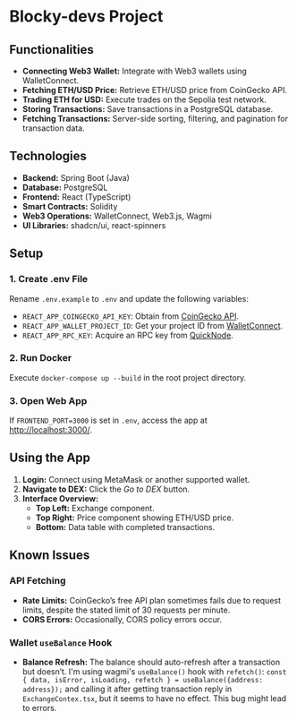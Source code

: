 # Blocky-devs Project

## Functionalities
- **Connecting Web3 Wallet:** Integrate with Web3 wallets using WalletConnect.
- **Fetching ETH/USD Price:** Retrieve ETH/USD price from CoinGecko API.
- **Trading ETH for USD:** Execute trades on the Sepolia test network.
- **Storing Transactions:** Save transactions in a PostgreSQL database.
- **Fetching Transactions:** Server-side sorting, filtering, and pagination for transaction data.

## Technologies
- **Backend:** Spring Boot (Java)
- **Database:** PostgreSQL
- **Frontend:** React (TypeScript)
- **Smart Contracts:** Solidity
- **Web3 Operations:** WalletConnect, Web3.js, Wagmi
- **UI Libraries:** shadcn/ui, react-spinners

## Setup

### 1. Create .env File
Rename `.env.example` to `.env` and update the following variables:
- `REACT_APP_COINGECKO_API_KEY`: Obtain from [CoinGecko API](https://www.coingecko.com/en/api).
- `REACT_APP_WALLET_PROJECT_ID`: Get your project ID from [WalletConnect](https://walletconnect.com/).
- `REACT_APP_RPC_KEY`: Acquire an RPC key from [QuickNode](https://www.quicknode.com/).

### 2. Run Docker
Execute `docker-compose up --build` in the root project directory.

### 3. Open Web App
If `FRONTEND_PORT=3000` is set in `.env`, access the app at [http://localhost:3000/](http://localhost:3000/).

## Using the App
1. **Login:** Connect using MetaMask or another supported wallet.
2. **Navigate to DEX:** Click the *Go to DEX* button.
3. **Interface Overview:**
   - **Top Left:** Exchange component.
   - **Top Right:** Price component showing ETH/USD price.
   - **Bottom:** Data table with completed transactions.

## Known Issues

### API Fetching
- **Rate Limits:** CoinGecko’s free API plan sometimes fails due to request limits, despite the stated limit of 30 requests per minute.
- **CORS Errors:** Occasionally, CORS policy errors occur.

### Wallet `useBalance` Hook
- **Balance Refresh:** The balance should auto-refresh after a transaction but doesn’t. I'm using wagmi's `useBalance()` hook with `refetch()`:
`const { data, isError, isLoading, refetch } = useBalance({address: address});`
and calling it after getting transaction reply in `ExchangeContex.tsx`, but it seems to have no effect.
This bug might lead to errors.


